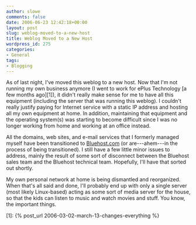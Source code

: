 ```yaml
---
author: slowe
comments: false
date: 2006-06-23 12:42:18+00:00
layout: post
slug: weblog-moved-to-a-new-host
title: Weblog Moved to a New Host
wordpress_id: 275
categories:
- General
tags:
- Blogging
---
```


As of last night, I've moved this weblog to a new host. Now that I'm not running my own business anymore (I went to work for ePlus Technology [a few months ago][1]), it didn't really make sense for me to have all this equipment (including the server that was running this weblog). I couldn't really justify paying for Internet service with a static IP address and hosting all my own equipment at home. In addition, maintaining that equipment and the operating system(s) was starting to become difficult since I was no longer working from home and working at an office instead.

All the domains, web sites, and e-mail services that I formerly managed myself have been transitioned to [Bluehost.com](http://www.bluehost.com/) (or are---ahem---in the process of being transitioned). I still have a few little minor issues to address, mainly the result of some sort of disconnect between the Bluehost sales team and the Bluehost technical team. Hopefully, I'll have that sorted out shortly.

My own personal network at home is being dismantled and reorganized. When that's all said and done, I'll probably end up with only a single server (most likely Linux-based) acting as some sort of media server for the house, so that the kids can listen to music and watch movies and stuff. You know, the important things.

[1]: {% post_url 2006-03-02-march-13-changes-everything %}
